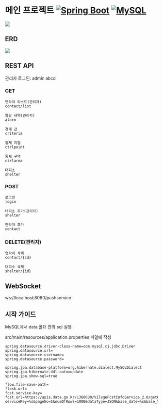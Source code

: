 # 메인 프로젝트 [![Spring Boot](https://img.shields.io/badge/Spring%20Boot-3.1.3-brightgreen)](https://spring.io/projects/spring-boot) [![MySQL](https://img.shields.io/badge/MySQL-8.0-blue)](https://www.mysql.com/)
<image src='System.png'>

## ERD
<image src='ERD.PNG'>

## REST API
관리자 로그인: admin abcd
### GET
    연락처 리스트(관리자)
    contact/list

    알람 내역(관리자)
    alarm

    경계 값
    criteria

    통제 지점
    ctrlpoint

    통제 구역
    ctrlarea

    대피소
    shelter
### POST
    로그인
    login

    대피소 추가(관리자)
    shelter

    연락처 추가
    contact
### DELETE(관리자)
    연락처 삭제
    contact/{id}

    대피소 삭제
    shelter/{id}

## WebSocket
ws://localhost:8080/pushservice

## 시작 가이드
MySQL에서 data 폴더 안의 sql 실행

src/main/resources/application.properties 파일에 작성
```
spring.datasource.driver-class-name=com.mysql.cj.jdbc.Driver
spring.datasource.url=
spring.datasource.username=
spring.datasource.password=

spring.jpa.database-platform=org.hibernate.dialect.MySQLDialect
spring.jpa.hibernate.ddl-auto=update
spring.jpa.show-sql=true

flow.file-save-path=
flask.url=
fcst.service-key=
fcst.url=https://apis.data.go.kr/1360000/VilageFcstInfoService_2.0/getUltraSrtFcst?serviceKey=%s&pageNo=1&numOfRows=1000&dataType=JSON&base_date=%s&base_time=%s&nx=%s&ny=%s
```
